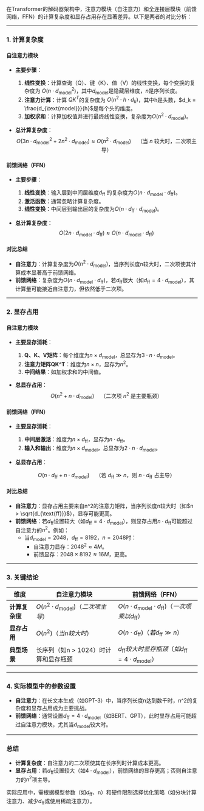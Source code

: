 在Transformer的解码器架构中，注意力模块（自注意力）和全连接层模块（前馈网络，FFN）的计算复杂度和显存占用存在显著差异。以下是两者的对比分析：

---

### **1. 计算复杂度**

#### **自注意力模块**

- **主要步骤**：

  1. **线性变换**：计算查询（Q）、键（K）、值（V）的线性变换，每个变换的复杂度为 $O(n \cdot d_{\text{model}}^2)$，其中$d_{\text{model}}$是隐藏层维度，$n$是序列长度。
  2. **注意力计算**：计算 $QK^T$的复杂度为 $O(n^2 \cdot h \cdot d_k)$，其中h是头数，$d_k = \frac{d_{\text{model}}}{h}$是每个头的维度。
  3. **加权求和**：计算加权值并进行最终线性变换，复杂度为$O(n^2 \cdot d_{\text{model}})$。

- **总计算复杂度**：
  $$
  O\left(3n \cdot d_{\text{model}}^2 + 2n^2 \cdot d_{\text{model}}\right) \approx O(n^2 \cdot d_{\text{model}}) \quad \text{（当 \(n\) 较大时，二次项主导）}
  $$

#### **前馈网络（FFN）**

- **主要步骤**：

  1. **线性变换**：输入层到中间层维度$d_{\text{ff}}$  的复杂度为$O(n \cdot d_{\text{model}} \cdot d_{\text{ff}})$。
  2. **激活函数**：通常忽略计算复杂度。
  3. **线性变换**：中间层到输出层的复杂度为$O(n \cdot d_{\text{ff}} \cdot d_{\text{model}})$。

- **总计算复杂度**：
  $$
  O\left(2n \cdot d_{\text{model}} \cdot d_{\text{ff}}\right) \approx O(n \cdot d_{\text{model}} \cdot d_{\text{ff}})
  $$
  

#### **对比总结**

- **自注意力**：计算复杂度为$O(n^2 \cdot d_{\text{model}})$，当序列长度n较大时，二次项使其计算成本显著高于前馈网络。
- **前馈网络**：复杂度为$O(n \cdot d_{\text{model}} \cdot d_{\text{ff}})$，若$d_{\text{ff}}$很大（如$d_{\text{ff}} = 4 \cdot d_{\text{model}}$），其计算量可能接近自注意力，但依然低于二次项。

---

### **2. 显存占用**

#### **自注意力模块**

- **主要显存消耗**：

  1. **Q、K、V矩阵**：每个维度为$n \times d_{\text{model}}$，总显存为$3 \cdot n \cdot d_{\text{model}}$。
  2. **注意力矩阵QK^T**：维度为$n \times n$，显存为$n^2$。
  3. **中间结果**：如加权求和的中间值。

- **总显存占用**：
  $$
  O\left(n^2 + n \cdot d_{\text{model}}\right) \quad \text{（二次项 \(n^2\) 是主要瓶颈）}
  $$
  

#### **前馈网络（FFN）**

- **主要显存消耗**：

  1. **中间层激活**：维度为$n \times d_{\text{ff}}$，显存为$n \cdot d_{\text{ff}}$。
  2. **输入和输出**：维度为$n \times d_{\text{model}}$，总显存为$2 \cdot n \cdot d_{\text{model}}$。

- **总显存占用**：

  
  $$
  O\left(n \cdot d_{\text{ff}} + n \cdot d_{\text{model}}\right) \quad \text{（若 \(d_{\text{ff}} \gg n\)，则 \(n \cdot d_{\text{ff}}\) 占主导）}
  $$

#### **对比总结**

- **自注意力**：显存占用主要来自n^2的注意力矩阵，当序列长度n较大时（如$n > \sqrt{d_{\text{ff}}}$），显存可能更高。
- **前馈网络**：若$d_{\text{ff}}$设置较大（如$d_{\text{ff}} = 4 \cdot d_{\text{model}}$），则显存占用$n \cdot d_{\text{ff}}$可能超过自注意力的$n^2$。例如：
  - 当$d_{\text{model}} = 2048，d_{\text{ff}} = 8192，n = 2048$时：
    - 自注意力显存：$2048^2 \approx 4M$。
    - 前馈显存：$2048 \times 8192 \approx 16M$，更高。

---

### **3. 关键结论**

| **维度**       | **自注意力模块**                              | **前馈网络（FFN）**                                          |
| -------------- | --------------------------------------------- | ------------------------------------------------------------ |
| **计算复杂度** | $O(n^2 \cdot d_{\text{model}})（二次项主导）$ | $O(n \cdot d_{\text{model}} \cdot d_{\text{ff}})（一次项乘以d_{\text{ff}}）$ |
| **显存占用**   | $O(n^2)（当n较大时）$                         | $O(n \cdot d_{\text{ff}})（若d_{\text{ff}} \gg n）$          |
| **典型场景**   | 长序列（如n > 1024）时计算和显存瓶颈          | $d_{\text{ff}}较大时显存瓶颈（如d_{\text{ff}} = 4 \cdot d_{\text{model}}）$ |

---

### **4. 实际模型中的参数设置**

- **自注意力**：在长文本生成（如GPT-3）中，当序列长度n达到数千时，n^2的复杂度和显存占用成为主要挑战。
- **前馈网络**：通常设置$d_{\text{ff}} = 4 \cdot d_{\text{model}}$（如BERT、GPT），此时显存占用可能超过自注意力模块，尤其当$d_{\text{model}}$较大时。

---

### **总结**

- **计算复杂度**：自注意力的二次项使其在长序列时计算成本更高。
- **显存占用**：若$d_{\text{ff}}$设置较大（如$4 \cdot d_{\text{model}}$），前馈网络的显存更高；否则自注意力的$n^2$项主导。

实际应用中，需根据模型参数（如$d_{\text{ff}}$、n）和硬件限制选择优化策略（如分块计算注意力、减少$d_{\text{ff}}$或使用稀疏注意力）。





